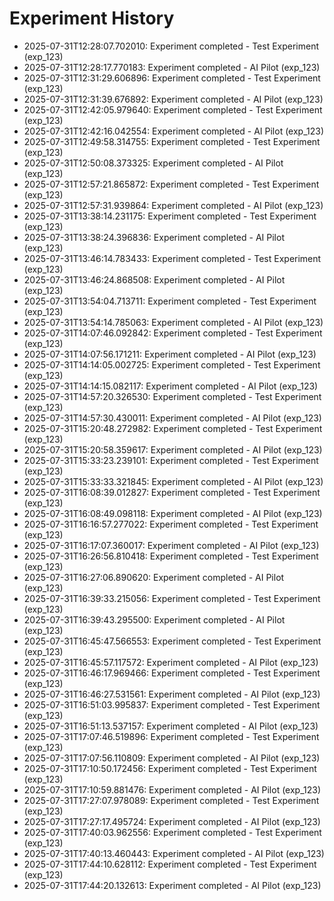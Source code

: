 # Experiment History

- 2025-07-31T12:28:07.702010: Experiment completed - Test Experiment (exp_123)
- 2025-07-31T12:28:17.770183: Experiment completed - AI Pilot (exp_123)
- 2025-07-31T12:31:29.606896: Experiment completed - Test Experiment (exp_123)
- 2025-07-31T12:31:39.676892: Experiment completed - AI Pilot (exp_123)
- 2025-07-31T12:42:05.979640: Experiment completed - Test Experiment (exp_123)
- 2025-07-31T12:42:16.042554: Experiment completed - AI Pilot (exp_123)
- 2025-07-31T12:49:58.314755: Experiment completed - Test Experiment (exp_123)
- 2025-07-31T12:50:08.373325: Experiment completed - AI Pilot (exp_123)
- 2025-07-31T12:57:21.865872: Experiment completed - Test Experiment (exp_123)
- 2025-07-31T12:57:31.939864: Experiment completed - AI Pilot (exp_123)
- 2025-07-31T13:38:14.231175: Experiment completed - Test Experiment (exp_123)
- 2025-07-31T13:38:24.396836: Experiment completed - AI Pilot (exp_123)
- 2025-07-31T13:46:14.783433: Experiment completed - Test Experiment (exp_123)
- 2025-07-31T13:46:24.868508: Experiment completed - AI Pilot (exp_123)
- 2025-07-31T13:54:04.713711: Experiment completed - Test Experiment (exp_123)
- 2025-07-31T13:54:14.785063: Experiment completed - AI Pilot (exp_123)
- 2025-07-31T14:07:46.092842: Experiment completed - Test Experiment (exp_123)
- 2025-07-31T14:07:56.171211: Experiment completed - AI Pilot (exp_123)
- 2025-07-31T14:14:05.002725: Experiment completed - Test Experiment (exp_123)
- 2025-07-31T14:14:15.082117: Experiment completed - AI Pilot (exp_123)
- 2025-07-31T14:57:20.326530: Experiment completed - Test Experiment (exp_123)
- 2025-07-31T14:57:30.430011: Experiment completed - AI Pilot (exp_123)
- 2025-07-31T15:20:48.272982: Experiment completed - Test Experiment (exp_123)
- 2025-07-31T15:20:58.359617: Experiment completed - AI Pilot (exp_123)
- 2025-07-31T15:33:23.239101: Experiment completed - Test Experiment (exp_123)
- 2025-07-31T15:33:33.321845: Experiment completed - AI Pilot (exp_123)
- 2025-07-31T16:08:39.012827: Experiment completed - Test Experiment (exp_123)
- 2025-07-31T16:08:49.098118: Experiment completed - AI Pilot (exp_123)
- 2025-07-31T16:16:57.277022: Experiment completed - Test Experiment (exp_123)
- 2025-07-31T16:17:07.360017: Experiment completed - AI Pilot (exp_123)
- 2025-07-31T16:26:56.810418: Experiment completed - Test Experiment (exp_123)
- 2025-07-31T16:27:06.890620: Experiment completed - AI Pilot (exp_123)
- 2025-07-31T16:39:33.215056: Experiment completed - Test Experiment (exp_123)
- 2025-07-31T16:39:43.295500: Experiment completed - AI Pilot (exp_123)
- 2025-07-31T16:45:47.566553: Experiment completed - Test Experiment (exp_123)
- 2025-07-31T16:45:57.117572: Experiment completed - AI Pilot (exp_123)
- 2025-07-31T16:46:17.969466: Experiment completed - Test Experiment (exp_123)
- 2025-07-31T16:46:27.531561: Experiment completed - AI Pilot (exp_123)
- 2025-07-31T16:51:03.995837: Experiment completed - Test Experiment (exp_123)
- 2025-07-31T16:51:13.537157: Experiment completed - AI Pilot (exp_123)
- 2025-07-31T17:07:46.519896: Experiment completed - Test Experiment (exp_123)
- 2025-07-31T17:07:56.110809: Experiment completed - AI Pilot (exp_123)
- 2025-07-31T17:10:50.172456: Experiment completed - Test Experiment (exp_123)
- 2025-07-31T17:10:59.881476: Experiment completed - AI Pilot (exp_123)
- 2025-07-31T17:27:07.978089: Experiment completed - Test Experiment (exp_123)
- 2025-07-31T17:27:17.495724: Experiment completed - AI Pilot (exp_123)
- 2025-07-31T17:40:03.962556: Experiment completed - Test Experiment (exp_123)
- 2025-07-31T17:40:13.460443: Experiment completed - AI Pilot (exp_123)
- 2025-07-31T17:44:10.628112: Experiment completed - Test Experiment (exp_123)
- 2025-07-31T17:44:20.132613: Experiment completed - AI Pilot (exp_123)
